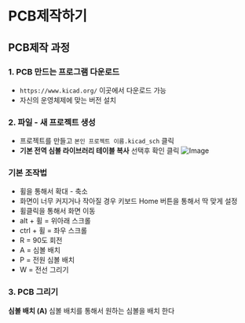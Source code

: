 # PCB제작하기

## PCB제작 과정
### 1. PCB 만드는 프로그램 다운로드
- `https://www.kicad.org/` 이곳에서 다운로드 가능
- 자신의 운영체제에 맞는 버전 설치

### 2. 파일 - 새 프로젝트 생성
- 프로젝트를 만들고 `본인 프로젝트 이름.kicad_sch` 클릭
- **기본 전역 심볼 라이브러리 테이블 복사** 선택후 확인 클릭
![Image](https://github.com/user-attachments/assets/1a6c81e8-8666-4630-913a-2761a30b083a)

### 기본 조작법
- 휠을 통해서 확대 - 축소
- 화면이 너무 커지거나 작아질 경우 키보드 Home 버튼을 통해서 딱 맞게 설정
- 휠클릭을 통해서 화면 이동
- alt + 휠 = 위아래 스크롤
- ctrl + 휠 = 좌우 스크롤
- R = 90도 회전
- A = 심볼 배치
- P = 전원 심볼 배치
- W = 전선 그리기
### 3. PCB 그리기
**심볼 배치 (A)**
심볼 배치를 통해서 원하는 심볼을 배치 한다
  
